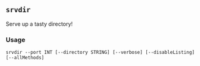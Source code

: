 
## `srvdir`

Serve up a tasty directory!

### Usage

    srvdir --port INT [--directory STRING] [--verbose] [--disableListing] [--allMethods]


